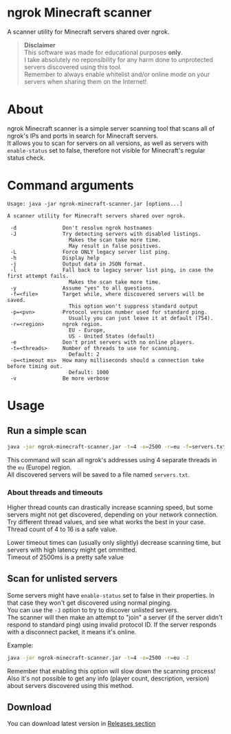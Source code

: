 # ngrok Minecraft scanner

A scanner utility for Minecraft servers shared over ngrok.  

> **Disclaimer**  
> This software was made for educational purposes **only**.  
> I take absolutely no reponsibility for any harm done to unprotected servers discovered using this tool.  
> Remember to always enable whitelist and/or online mode on your servers when sharing them on the Internet!

# About
ngrok Minecraft scanner is a simple server scanning tool that scans all of ngrok's IPs and ports in search for Minecraft servers.  
It allows you to scan for servers on all versions, as well as servers with `enable-status` set to false, therefore not visible for Minecraft's regular status check.

# Command arguments
```
Usage: java -jar ngrok-minecraft-scanner.jar [options...]

A scanner utility for Minecraft servers shared over ngrok.

 -d               Don't resolve ngrok hostnames
 -J               Try detecting servers with disabled listings.
                    Makes the scan take more time.
                    May result in false positives.
 -L               Force ONLY legacy server list ping.
 -h               Display help
 -j               Output data in JSON format.
 -l               Fall back to legacy server list ping, in case the first attempt fails.
                    Makes the scan take more time.
 -y               Assume "yes" to all questions.
 -f=<file>        Target while, where discovered servers will be saved.
                    This option won't suppress standard output
 -p=<pvn>         Protocol version number used for standard ping.
                    Usually you can just leave it at default (754).
 -r=<region>      ngrok region.
                    EU - Europe,
                    US - United States (default)
 -e               Don't print servers with no online players.
 -t=<threads>     Number of threads to use for scanning.
                    Default: 2
 -o=<timeout ms>  How many milliseconds should a connection take before timing out.
                    Default: 1000
 -v               Be more verbose
```

# Usage

## Run a simple scan
```bash
java -jar ngrok-minecraft-scanner.jar -t=4 -o=2500 -r=eu -f=servers.txt
```
This command will scan all ngrok's addresses using 4 separate threads in the `eu` (Europe) region.  
All discovered servers will be saved to a file named `servers.txt`.

### About threads and timeouts
Higher thread counts can drastically increase scanning speed, but some servers might not get discovered, depending on your network connection.  
Try different thread values, and see what works the best in your case.  
Thread count of 4 to 16 is a safe value.  

Lower timeout times can (usually only slightly) decrease scanning time, but servers with high latency might get ommitted.  
Timeout of 2500ms is a pretty safe value

## Scan for unlisted servers
Some servers might have `enable-status` set to false in their properties. In that case they won't get discovered using normal pinging.  
You can use the `-J` option to try to discover unlisted servers.  
The scanner will then make an attempt to "join" a server (if the server didn't respond to standard ping) using invalid protocol ID. If the server responds with a disconnect packet, it means it's online.  

Example:
```bash
java -jar ngrok-minecraft-scanner.jar -t=4 -o=2500 -r=eu -J
```
Remember that enabling this option will slow down the scanning process!  
Also it's not possible to get any info (player count, description, version) about servers discovered using this method.

## Download
You can download latest version in [Releases section](https://github.com/Defective4/ngrok-minecraft-scanner/releases/latest)